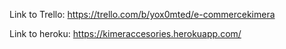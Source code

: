 Link to Trello:  https://trello.com/b/yox0mted/e-commercekimera

Link to heroku: https://kimeraccesories.herokuapp.com/